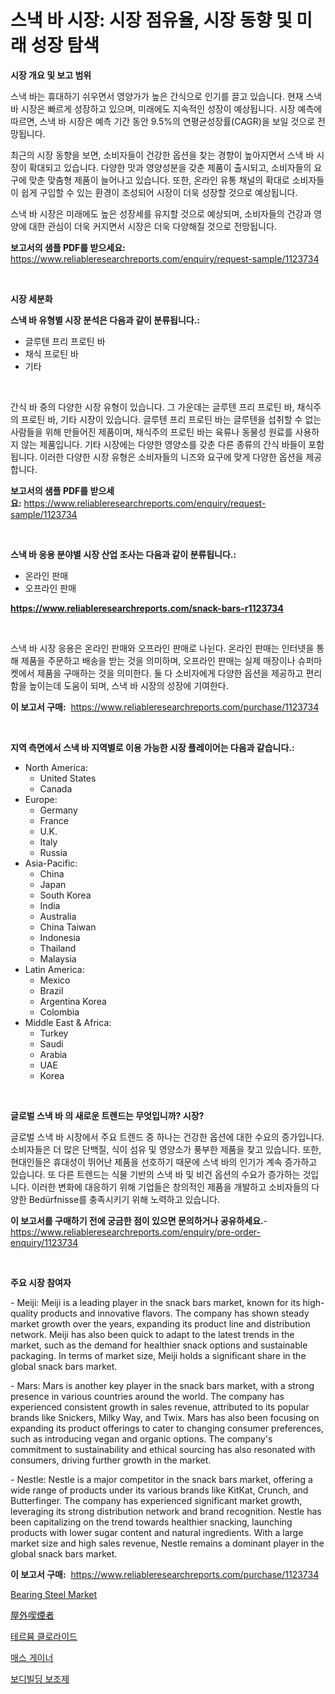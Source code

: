 <p><h1>스낵 바 시장: 시장 점유율, 시장 동향 및 미래 성장 탐색</h1></p><p><strong>시장 개요 및 보고 범위</strong></p>
<p><p>스낵 바는 휴대하기 쉬우면서 영양가가 높은 간식으로 인기를 끌고 있습니다. 현재 스낵 바 시장은 빠르게 성장하고 있으며, 미래에도 지속적인 성장이 예상됩니다. 시장 예측에 따르면, 스낵 바 시장은 예측 기간 동안 9.5%의 연평균성장률(CAGR)을 보일 것으로 전망됩니다. </p><p>최근의 시장 동향을 보면, 소비자들이 건강한 옵션을 찾는 경향이 높아지면서 스낵 바 시장이 확대되고 있습니다. 다양한 맛과 영양성분을 갖춘 제품이 출시되고, 소비자들의 요구에 맞춘 맞춤형 제품이 늘어나고 있습니다. 또한, 온라인 유통 채널의 확대로 소비자들이 쉽게 구입할 수 있는 환경이 조성되어 시장이 더욱 성장할 것으로 예상됩니다.</p><p>스낵 바 시장은 미래에도 높은 성장세를 유지할 것으로 예상되며, 소비자들의 건강과 영양에 대한 관심이 더욱 커지면서 시장은 더욱 다양해질 것으로 전망됩니다.</p></p>
<p><strong>보고서의 샘플 PDF를 받으세요:</strong> <a href="https://www.reliableresearchreports.com/enquiry/request-sample/1123734">https://www.reliableresearchreports.com/enquiry/request-sample/1123734</a></p>
<p>&nbsp;</p>
<p><strong>시장 세분화</strong></p>
<p><strong>스낵 바 유형별 시장 분석은 다음과 같이 분류됩니다.:</strong></p>
<p><ul><li>글루텐 프리 프로틴 바</li><li>채식 프로틴 바</li><li>기타</li></ul></p>
<p>&nbsp;</p>
<p><p>간식 바 중의 다양한 시장 유형이 있습니다. 그 가운데는 글루텐 프리 프로틴 바, 채식주의 프로틴 바, 기타 시장이 있습니다. 글루텐 프리 프로틴 바는 글루텐을 섭취할 수 없는 사람들을 위해 만들어진 제품이며, 채식주의 프로틴 바는 육류나 동물성 원료를 사용하지 않는 제품입니다. 기타 시장에는 다양한 영양소를 갖춘 다른 종류의 간식 바들이 포함됩니다. 이러한 다양한 시장 유형은 소비자들의 니즈와 요구에 맞게 다양한 옵션을 제공합니다.</p></p>
<p><strong>보고서의 샘플 PDF를 받으세요:</strong>&nbsp;<a href="https://www.reliableresearchreports.com/enquiry/request-sample/1123734">https://www.reliableresearchreports.com/enquiry/request-sample/1123734</a></p>
<p>&nbsp;</p>
<p><strong> 스낵 바 응용 분야별 시장 산업 조사는 다음과 같이 분류됩니다.:</strong></p>
<p><ul><li>온라인 판매</li><li>오프라인 판매</li></ul></p>
<p><strong><a href="https://www.reliableresearchreports.com/snack-bars-r1123734">https://www.reliableresearchreports.com/snack-bars-r1123734</a></strong></p>
<p>&nbsp;</p>
<p><p>스낵 바 시장 응용은 온라인 판매와 오프라인 판매로 나뉜다. 온라인 판매는 인터넷을 통해 제품을 주문하고 배송을 받는 것을 의미하며, 오프라인 판매는 실제 매장이나 슈퍼마켓에서 제품을 구매하는 것을 의미한다. 둘 다 소비자에게 다양한 옵션을 제공하고 편리함을 높이는데 도움이 되며, 스낵 바 시장의 성장에 기여한다.</p></p>
<p><strong>이 보고서 구매:</strong>&nbsp; <a href="https://www.reliableresearchreports.com/purchase/1123734">https://www.reliableresearchreports.com/purchase/1123734</a></p>
<p>&nbsp;</p>
<p><strong>지역 측면에서 스낵 바 지역별로 이용 가능한 시장 플레이어는 다음과 같습니다.:</strong></p>
<p><ul>
    <li>
        North America:
        <ul>
            <li>United States</li>
            <li>Canada</li>
        </ul>
    </li>
    <li>
        Europe:
        <ul>
            <li>Germany</li>
            <li>France</li>
            <li>U.K.</li>
            <li>Italy</li>
            <li>Russia</li>
        </ul>
    </li>
    <li>
        Asia-Pacific:
        <ul>
            <li>China</li>
            <li>Japan</li>
            <li>South Korea</li>
            <li>India</li>
            <li>Australia</li>
            <li>China Taiwan</li>
            <li>Indonesia</li>
            <li>Thailand</li>
            <li>Malaysia</li>
        </ul>
    </li>
    <li>
        Latin America:
        <ul>
            <li>Mexico</li>
            <li>Brazil</li>
            <li>Argentina Korea</li>
            <li>Colombia</li>
        </ul>
    </li>
    <li>
        Middle East & Africa:
        <ul>
            <li>Turkey</li>
            <li>Saudi</li>
            <li>Arabia</li>
            <li>UAE</li>
            <li>Korea</li>
        </ul>
    </li>
    </ul></p>
<p>&nbsp;</p>
<p><strong>글로벌 스낵 바 의 새로운 트렌드는 무엇입니까? 시장?</strong></p>
<p><p>글로벌 스낵 바 시장에서 주요 트렌드 중 하나는 건강한 옵션에 대한 수요의 증가입니다. 소비자들은 더 많은 단백질, 식이 섬유 및 영양소가 풍부한 제품을 찾고 있습니다. 또한, 현대인들은 휴대성이 뛰어난 제품을 선호하기 때문에 스낵 바의 인기가 계속 증가하고 있습니다. 또 다른 트렌드는 식물 기반의 스낵 바 및 비건 옵션의 수요가 증가하는 것입니다. 이러한 변화에 대응하기 위해 기업들은 창의적인 제품을 개발하고 소비자들의 다양한 Bedürfnisse를 충족시키기 위해 노력하고 있습니다.</p></p>
<p><strong>이 보고서를 구매하기 전에 궁금한 점이 있으면 문의하거나 공유하세요.</strong>- <a href="https://www.reliableresearchreports.com/enquiry/pre-order-enquiry/1123734">https://www.reliableresearchreports.com/enquiry/pre-order-enquiry/1123734</a></p>
<p>&nbsp;</p>
<p><strong>주요 시장 참여자</strong></p>
<p><p>- Meiji: Meiji is a leading player in the snack bars market, known for its high-quality products and innovative flavors. The company has shown steady market growth over the years, expanding its product line and distribution network. Meiji has also been quick to adapt to the latest trends in the market, such as the demand for healthier snack options and sustainable packaging. In terms of market size, Meiji holds a significant share in the global snack bars market.</p><p>- Mars: Mars is another key player in the snack bars market, with a strong presence in various countries around the world. The company has experienced consistent growth in sales revenue, attributed to its popular brands like Snickers, Milky Way, and Twix. Mars has also been focusing on expanding its product offerings to cater to changing consumer preferences, such as introducing vegan and organic options. The company's commitment to sustainability and ethical sourcing has also resonated with consumers, driving further growth in the market.</p><p>- Nestle: Nestle is a major competitor in the snack bars market, offering a wide range of products under its various brands like KitKat, Crunch, and Butterfinger. The company has experienced significant market growth, leveraging its strong distribution network and brand recognition. Nestle has been capitalizing on the trend towards healthier snacking, launching products with lower sugar content and natural ingredients. With a large market size and high sales revenue, Nestle remains a dominant player in the global snack bars market.</p></p>
<p><strong>이 보고서 구매:</strong>&nbsp;&nbsp;<a href="https://www.reliableresearchreports.com/purchase/1123734">https://www.reliableresearchreports.com/purchase/1123734</a></p>
<p><p><a href="https://issuu.com/reportprime-2/docs/bearing-steel-market-size-2030.pptx">Bearing Steel Market</a></p><p><a href="https://medium.com/@byroalenzuela76845/%E3%82%A2%E3%82%A6%E3%83%88%E3%83%89%E3%82%A2%E5%96%AB%E7%85%99%E8%80%85%E5%B8%82%E5%A0%B4%E3%81%AE%E3%82%B5%E3%82%A4%E3%82%BA-cagr-%E3%83%88%E3%83%AC%E3%83%B3%E3%83%89-2024-2030-3404f0d0820f">屋外喫煙者</a></p><p><a href="https://medium.com/@joeyjohns20/%ED%85%8C%EB%A5%B4%EB%B8%80-%EC%97%BC%ED%99%94%EB%AC%BC-%EC%8B%9C%EC%9E%A5-%EB%B6%84%EC%84%9D-%EA%B8%80%EB%A1%9C%EB%B2%8C-%EC%82%B0%EC%97%85-%EC%A0%84%EB%A7%9D-%EB%B0%8F-%EC%98%88%EC%B8%A1-2024%EB%85%84%EB%B6%80%ED%84%B0-2031%EB%85%84%EA%B9%8C%EC%A7%80-57f261fbc294">테르븀 클로라이드</a></p><p><a href="https://github.com/Skyleitney456456/Market-Research-Report-List-1/blob/main/249713524022.md">매스 게이너</a></p><p><a href="https://github.com/vs10l4sfg5c/Market-Research-Report-List-1/blob/main/978385224021.md">보디빌딩 보조제</a></p></p>